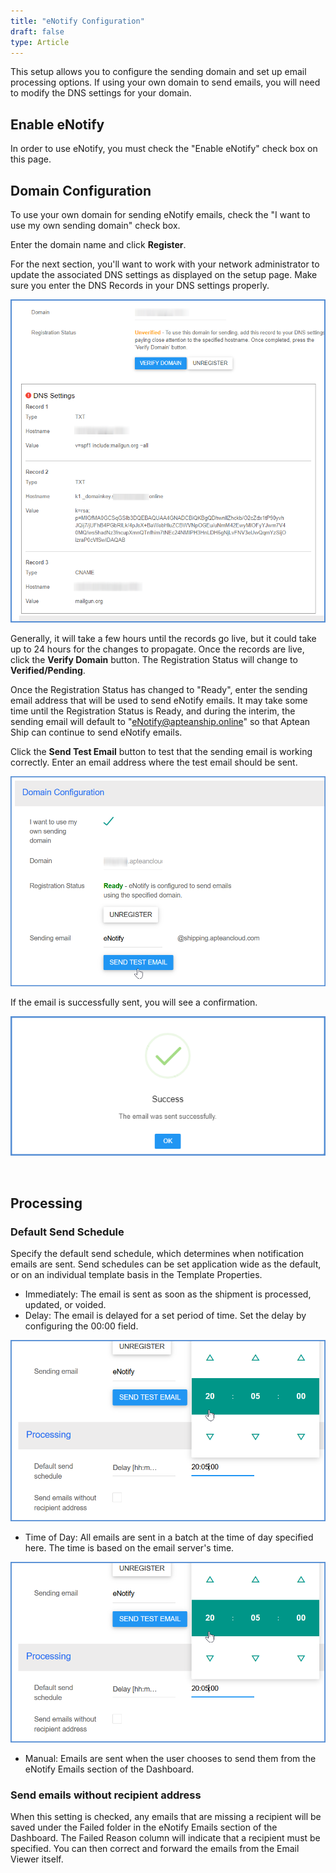 ```yaml
---
title: "eNotify Configuration"
draft: false
type: Article
---
```


This setup allows you to configure the sending domain and set up email processing options. If using your own domain to send emails, you will need to modify the DNS settings for your domain.
## Enable eNotify


In order to use eNotify, you must check the "Enable eNotify" check box on this page.
## Domain Configuration


To use your own domain for sending eNotify emails, check the "I want to use my own sending domain" check box.

Enter the domain name and click **Register**.

For the next section, you'll want to work with your network administrator to update the associated DNS settings as displayed on the setup page. Make sure you enter the DNS Records in your DNS settings properly.

![ship-enotify-2](assets/images/aptean-ship-enotify-2.png)

Generally, it will take a few hours until the records go live, but it could take up to 24 hours for the changes to propagate. Once the records are live, click the **Verify Domain** button. The Registration Status will change to **Verified/Pending**.

Once the Registration Status has changed to "Ready", enter the sending email address that will be used to send eNotify emails. It may take some time until the Registration Status is Ready, and during the interim, the sending email will default to "eNotify@apteanship.online" so that Aptean Ship can continue to send eNotify emails.

Click the **Send Test Email** button to test that the sending email is working correctly. Enter an email address where the test email should be sent.

![](assets/images/aptean-ship-enotify-1.png)

If the email is successfully sent, you will see a confirmation.

![](assets/images/shipping-software-starship-cloud-enotify-8.png)

 
## Processing


### Default Send Schedule


Specify the default send schedule, which determines when notification emails are sent. Send schedules can be set application wide as the default, or on an individual template basis in the Template Properties.
* Immediately: The email is sent as soon as the shipment is processed, updated, or voided.
* Delay: The email is delayed for a set period of time. Set the delay by configuring the 00:00 field.

![](assets/images/aptean-ship-enotify-3.png)

* Time of Day: All emails are sent in a batch at the time of day specified here. The time is based on the email server's time.

![](assets/images/aptean-ship-enotify-3.png)

* Manual: Emails are sent when the user chooses to send them from the eNotify Emails section of the Dashboard.


### Send emails without recipient address


When this setting is checked, any emails that are missing a recipient will be saved under the Failed folder in the eNotify Emails section of the Dashboard. The Failed Reason column will indicate that a recipient must be specified. You can then correct and forward the emails from the Email Viewer itself.

